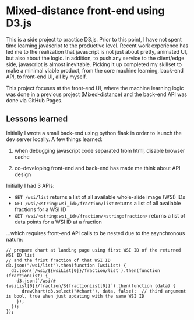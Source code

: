 # Mixed-distance front-end using D3.js

This is a side project to practice D3.js. Prior to this point, I have not spent time learning javascript to the productive level. Recent work experience has led me to the realization that javascript is not just about pretty, animated UI, but also about the logic. In addition, to push any service to the client/edge side, javascript is almost inevitable. Picking it up completed my skillset to make a minimal viable product, from the core machine learning, back-end API, to front-end UI, all by myself.

This project focuses at the front-end UI, where the machine learning logic was done in a previous project ([Mixed-distance](https://github.com/hungyiwu/mixed-distance)) and the back-end API was done via GitHub Pages.

## Lessons learned

Initially I wrote a small back-end using python flask in order to launch the dev server locally. A few things learned:

1. when debugging javascript code separated from html, disable browser cache

2. co-developing front-end and back-end has made me think about API design

Initially I had 3 APIs:
- `GET /wsi/list` returns a list of all available whole-slide image (WSI) IDs
- `GET /wsi/<string:wsi_id>/fraction/list` returns a list of all available fractions for a WSI ID
- `GET /wsi/<string:wsi_id>/fraction/<string:fraction>` returns a list of data points for a WSI ID at a fraction

...which requires front-end API calls to be nested due to the asynchronous nature:
```
// prepare chart at landing page using first WSI ID of the returned WSI ID list
// and the frist fraction of that WSI ID
d3.json("/wsi/list").then(function (wsiList) {
  d3.json(`/wsi/${wsiList[0]}/fraction/list`).then(function (fractionList) {
    d3.json(`/wsi/#{wsiList[0]}/fraction/${fractionList[0]}`).then(function (data) {
      drawChart(d3.select("#chart"), data, false);  // third argument is bool, true when just updating with the same WSI ID
    });
  });
});
```
